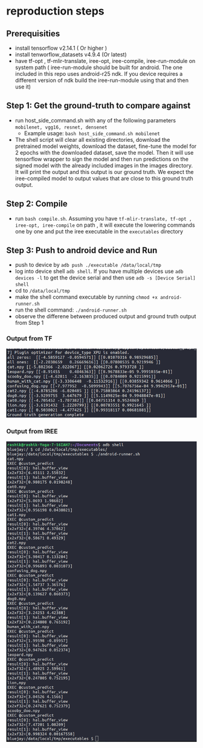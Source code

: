 # reproduction steps 

## Prerequisities

- install tensorflow v2.14.1 ( Or higher )
- install tenworflow_datasets v4.9.4 (Or latest)
- have tf-opt , tf-mlir-translate, iree-opt, iree-compile, iree-run-module on system path ( iree-run-module should be built for android. The one included in this repo uses android-r25 ndk. If you device requires a different version of ndk build the iree-run-module using that and then use it) 

## Step 1: Get the ground-truth to compare against 

- run host_side_command.sh with any of the following parameters ```mobilenet, vgg16, resnet, densenet```
    - Example usage: ```bash host_side_command.sh mobilenet```
- The shell script will clear all existing directories, download the pretrained model weights, download the dataset, fine-tune the model for 2 epochs with the downloaded dataset, save the model. Then it will use tensorflow wrapper to sign the model and then run predictions on the signed model with the already included images in the images directory. It will print the output and this output is our ground truth. We expect the iree-compiled model to output values that are close to this ground truth output.

## Step 2: Compile

- run ```bash compile.sh```. Assuming you have ```tf-mlir-translate, tf-opt , iree-opt, iree-compile``` on path , it will execute the lowering commands one by one and put the iree executable in the ```executables``` directory


## Step 3: Push to android device and Run

- push to device by ```adb push ./executable /data/local/tmp```
- log into device shell ```adb shell```. If you have multiple devices use ```adb devices -l``` to get the device serial and then use ```adb -s [Device Serial] shell```
- cd to ```/data/local/tmp```
- make the shell command executable by running ```chmod +x android-runner.sh```
- run the shell command: ```./android-runner.sh```
- observe the differene between produced output and ground truth output from Step 1

### Output from TF 
![image](tf_output.png "Output from tensorflow")
### Output from IREE
![image](iree_output.png "Output from IREE")
